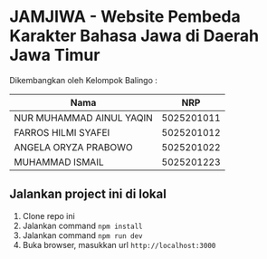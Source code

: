 # JAMJIWA - Website Pembeda Karakter Bahasa Jawa di Daerah Jawa Timur

Dikembangkan oleh Kelompok Balingo :

| Nama                     | NRP        |
| ------------------------ | ---------- |
| NUR MUHAMMAD AINUL YAQIN | 5025201011 |
| FARROS HILMI SYAFEI      | 5025201012 |
| ANGELA ORYZA PRABOWO     | 5025201022 |
| MUHAMMAD ISMAIL          | 5025201223 |

## Jalankan project ini di lokal

1. Clone repo ini
2. Jalankan command `npm install`
3. Jalankan command `npm run dev`
4. Buka browser, masukkan url `http://localhost:3000`
